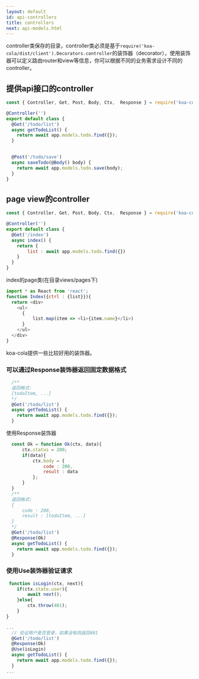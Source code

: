 ```yaml
---
layout: default
id: api-controllers
title: controllers
next: api-models.html
---
```


controller类保存的目录，controller类必须是基于`require('koa-cola/dist/client').Decorators.controller`的装饰器（decorator），使用装饰器可以定义路由router和view等信息，你可以根据不同的业务需求设计不同的controller。

## 提供api接口的controller

```javascript
const { Controller, Get, Post, Body, Ctx,  Response } = require('koa-cola/dist/client').Decorators.controller;

@Controller('')
export default class {
  @Get('/todo/list')
  async getTodoList() {
    return await app.models.todo.find({});
  }

  
  @Post('/todo/save')
  async saveTodo(@Body() body) {
    return await app.models.todo.save(body);
  }
}
```

## page view的controller
```javascript
const { Controller, Get, Post, Body, Ctx,  Response } = require('koa-cola/dist/client').Decorators.controller;

@Controller('')
export default class {
  @Get('/index')
  async index() {
    return {
        list : await app.models.todo.find({})
    }
  }
}
```

index的page类(在目录views/pages下)

```javascript
import * as React from 'react';
function Index({ctrl : {list}}){
  return <div>
    <ul>
      {
          list.map(item => <li>{item.name}</li>)
      }
    </ul>
  </div>
}
```

koa-cola提供一些比较好用的装饰器。

### 可以通过Response装饰器返回固定数据格式
```javascript
  /**
  返回格式:
  [todoItem, ...]
  */
  @Get('/todo/list')
  async getTodoList() {
    return await app.models.todo.find({});
  }
```

使用Response装饰器
```javascript
  const Ok = function Ok(ctx, data){
      ctx.status = 200;
      if(data){
          ctx.body = {
              code : 200,
              result : data
          };
      }
  }
  /**
  返回格式:
  {
      code : 200,
      result : [todoItem, ...]
  }
  */
  @Get('/todo/list')
  @Response(Ok)
  async getTodoList() {
    return await app.models.todo.find({});
  }
```

### 使用Use装饰器验证请求

```javascript
 function isLogin(ctx, next){
    if(ctx.state.user){
        await next();
    }else{
        ctx.throw(401);
    }
}

...
  // 验证用户是否登录，如果没有则返回401
  @Get('/todo/list')
  @Response(Ok)
  @Use(isLogin)
  async getTodoList() {
    return await app.models.todo.find({});
  }
...
```